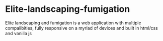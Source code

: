 # Elite-landscaping-fumigation
Elite landscaping and fumigation is a web application with multiple compalibities, fully responsive on a myriad of devices  and built in html/css and vanilla js
